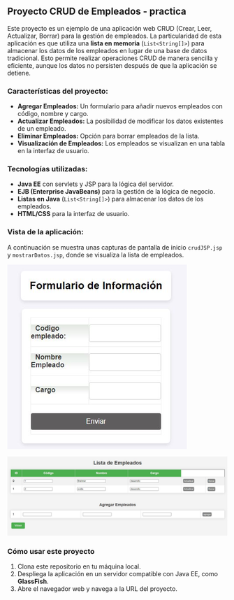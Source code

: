 ## Proyecto CRUD de Empleados - practica 

Este proyecto es un ejemplo de una aplicación web CRUD (Crear, Leer, Actualizar, Borrar) para la gestión de empleados. La particularidad de esta aplicación es que utiliza una **lista en memoria** (`List<String[]>`) para almacenar los datos de los empleados en lugar de una base de datos tradicional. Esto permite realizar operaciones CRUD de manera sencilla y eficiente, aunque los datos no persisten después de que la aplicación se detiene.

### Características del proyecto:

- **Agregar Empleados:** Un formulario para añadir nuevos empleados con código, nombre y cargo.
- **Actualizar Empleados:** La posibilidad de modificar los datos existentes de un empleado.
- **Eliminar Empleados:** Opción para borrar empleados de la lista.
- **Visualización de Empleados:** Los empleados se visualizan en una tabla en la interfaz de usuario.
  
### Tecnologías utilizadas:

- **Java EE** con servlets y JSP para la lógica del servidor.
- **EJB (Enterprise JavaBeans)** para la gestión de la lógica de negocio.
- **Listas en Java** (`List<String[]>`) para almacenar los datos de los empleados.
- **HTML/CSS** para la interfaz de usuario.

### Vista de la aplicación:

A continuación se muestra unas capturas de  pantalla de  inicio `crudJSP.jsp` y  `mostrarDatos.jsp`, donde se visualiza la lista de empleados.

![Captura de pantalla de mostrarDatos.jsp](img/formularioinicio.JPG)

![Captura de pantalla de mostrarDatos.jsp](img/Captura.JPG)



### Cómo usar este proyecto

1. Clona este repositorio en tu máquina local.
2. Despliega la aplicación en un servidor compatible con Java EE, como **GlassFish**.
3. Abre el navegador web y navega a la URL del proyecto.
